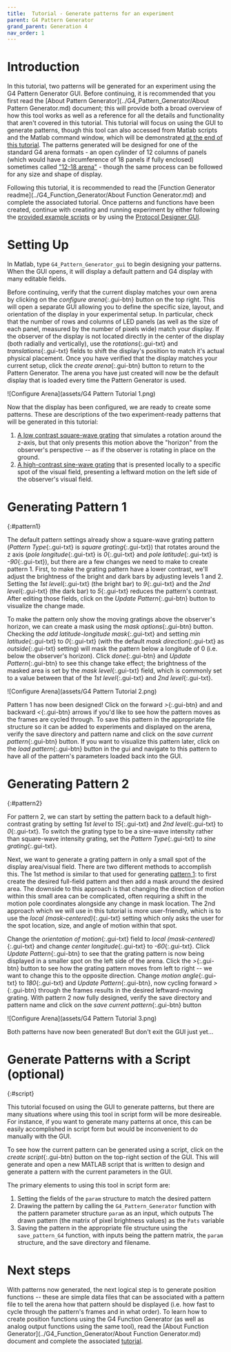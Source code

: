 ```yaml
---
title:  Tutorial - Generate patterns for an experiment
parent: G4 Pattern Generator
grand_parent: Generation 4
nav_order: 1
---
```


# Introduction

In this tutorial, two patterns will be generated for an experiment using the G4 Pattern Generator GUI. Before continuing, it is recommended that you first read the [About Pattern Generator](../G4_Pattern_Generator/About Pattern Generator.md) document; this will provide both a broad overview of how this tool works as well as a reference for all the details and functionality that aren't covered in this tutorial. This tutorial will focus on using the GUI to generate patterns, though this tool can also accessed from Matlab scripts and the Matlab command window, which will be demonstrated [at the end of this tutorial](#script). The patterns generated will be designed for one of the standard G4 arena formats - an open cylinder of 12 columns of panels (which would have a circumference of 18 panels if fully enclosed) sometimes called ["12-18 arena"](../../Arena/docs/arena.md#12-18-arena-board) - though the same process can be followed for any size and shape of display.

Following this tutorial, it is recommended to read the [Function Generator readme](../G4_Function_Generator/About Function Generator.md) and complete the associated tutorial. Once patterns and functions have been created, continue with creating and running experiment by either following the [provided example scripts](https://github.com/JaneliaSciComp/G4_Display_Tools/tree/master/G4_Example_Experiment_Scripts) or by using the [Protocol Designer GUI](G4_Designer_Manual.md).

# Setting Up

In Matlab, type `G4_Pattern_Generator_gui` to begin designing your patterns. When the GUI opens, it will display a default pattern and G4 display with many editable fields.

Before continuing, verify that the current display matches your own arena by clicking on the *configure arena*{:.gui-btn} button on the top right. This will open a separate GUI allowing you to define the specific size, layout, and orientation of the display in your experimental setup. In particular, check that the number of rows and columns of LED panels (as well as the size of each panel, measured by the number of pixels wide) match your display. If the observer of the display is not located directly in the center of the display (both radially and vertically), use the *rotations*{:.gui-txt} and *translations*{:.gui-txt} fields to shift the display's position to match it's actual physical placement. Once you have verified that the display matches your current setup, click the *create arena*{:.gui-btn} button to return to the Pattern Generator. The arena you have just created will now be the default display that is loaded every time the Pattern Generator is used.

![Configure Arena](assets/G4 Pattern Tutorial 1.png)

Now that the display has been configured, we are ready to create some patterns. These are descriptions of the two experiment-ready patterns that will be generated in this tutorial:

1. [A low contrast square-wave grating](#pattern1) that simulates a rotation around the z-axis, but that only presents this motion above the "horizon" from the observer's perspective -- as if the observer is rotating in place on the ground.
2. [A high-contrast sine-wave grating](#pattern2) that is presented locally to a specific spot of the visual field, presenting a leftward motion on the left side of the observer's visual field.

# Generating Pattern 1
{:#pattern1}

The default pattern settings already show a square-wave grating pattern (*Pattern Type*{:.gui-txt} is *square grating*{:.gui-txt}) that rotates around the z axis (*pole longitude*{:.gui-txt} is *0*{:.gui-txt} and *pole latitude*{:.gui-txt} is *-90*{:.gui-txt}), but there are a few changes we need to make to create pattern 1. First, to make the grating pattern have a lower contrast, we'll adjust the brightness of the bright and dark bars by adjusting levels 1 and 2. Setting the *1st level*{:.gui-txt} (the bright bar) to *9*{:.gui-txt} and the *2nd level*{:.gui-txt} (the dark bar) to *5*{:.gui-txt} reduces the pattern's contrast. After editing those fields, click on the *Update Pattern*{:.gui-btn} button to visualize the change made.

To make the pattern only show the moving gratings above the observer's horizon, we can create a mask using the *mask options*{:.gui-btn} button. Checking the *add latitude-longitude mask*{:.gui-txt} and setting *min latitude*{:.gui-txt} to *0*{:.gui-txt} (with the default *mask direction*{:.gui-txt} as *outside*{:.gui-txt} setting) will mask the pattern below a longitude of 0 (i.e. below the observer's horizon). Click *done*{:.gui-btn} and *Update Pattern*{:.gui-btn} to see this change take effect; the brightness of the masked area is set by the *mask level*{:.gui-txt} field, which is commonly set to a value between that of the *1st level*{:.gui-txt} and *2nd level*{:.gui-txt}.

![Configure Arena](assets/G4 Pattern Tutorial 2.png)

Pattern 1 has now been designed! Click on the forward *>*{:.gui-btn} and and backward *<*{:.gui-btn} arrows if you'd like to see how the pattern moves as the frames are cycled through. To save this pattern in the appropriate file structure so it can be added to experiments and displayed on the arena, verify the save directory and pattern name and click on the *save current pattern*{:.gui-btn} button. If you want to visualize this pattern later, click on the *load pattern*{:.gui-btn} button in the gui and navigate to this pattern to have all of the pattern's parameters loaded back into the GUI.

# Generating Pattern 2
{:#pattern2}

For pattern 2, we can start by setting the pattern back to a default high-contrast grating by setting *1st level* to *15*{:.gui-txt} and *2nd level*{:.gui-txt} to *0*{:.gui-txt}. To switch the grating type to be a sine-wave intensity rather than square-wave intensity grating, set the *Pattern Type*{:.gui-txt} to *sine grating*{:.gui-txt}.

Next, we want to generate a grating pattern in only a small spot of the display area/visual field. There are two different methods to accomplish this. The 1st method is similar to that used for generating [pattern 1](#pattern1): to first create the desired full-field pattern and then add a mask around the desired area. The downside to this approach is that changing the direction of motion within this small area can be complicated, often requiring a shift in the motion pole coordinates alongside any change in mask location. The 2nd approach which we will use in this tutorial is more user-friendly, which is to use the *local (mask-centered)*{:.gui-txt} setting which only asks the user for the spot location, size, and angle of motion within that spot.

Change the *orientation of motion*{:.gui-txt} field to *local (mask-centered)*{:.gui-txt} and change *center longitude*{:.gui-txt} to *-60*{:.gui-txt}. Click *Update Pattern*{:.gui-btn} to see that the grating pattern is now being displayed in a smaller spot on the left side of the arena. Click the *>*{:.gui-btn} button to see how the grating pattern moves from left to right -- we want to change this to the opposite direction. Change *motion angle*{:.gui-txt} to *180*{:.gui-txt} and *Update Pattern*{:.gui-btn}, now cycling forward *>*{:.gui-btn} through the frames results in the desired leftward-moving grating. With pattern 2 now fully designed, verify the save directory and pattern name and click on the *save current pattern*{:.gui-btn} button

![Configure Arena](assets/G4 Pattern Tutorial 3.png)

Both patterns have now been generated! But don't exit the GUI just yet…

# Generate Patterns with a Script (optional)
{:#script}

This tutorial focused on using the GUI to generate patterns, but there are many situations where using this tool in script form will be more desireable. For instance, if you want to generate many patterns at once, this can be easily accomplished in script form but would be inconvenient to do manually with the GUI.

To see how the current pattern can be generated using a script, click on the *create script*{:.gui-btn} button on the top-right section of the GUI. This will generate and open a new MATLAB script that is written to design and generate a pattern with the current parameters in the GUI.

The primary elements to using this tool in script form are:

1. Setting the fields of the `param` structure to match the desired pattern
2. Drawing the pattern by calling the `G4_Pattern_Generator` function with the pattern parameter structure `param` as an input, which outputs The drawn pattern (the matrix of pixel brightness values) as the `Pats` variable
3. Saving the pattern in the appropriate file structure using the `save_pattern_G4` function, with inputs being the pattern matrix, the `param` structure, and the save directory and filename.

# Next steps

With patterns now generated, the next logical step is to generate position functions -- these are simple data files that can be associated with a pattern file to tell the arena how that pattern should be displayed (i.e. how fast to cycle through the pattern's frames and in what order). To learn how to create position functions using the G4 Function Generator (as well as analog output functions using the same tool), read the [About Function Generator](../G4_Function_Generator/About Function Generator.md) document and complete the associated [tutorial](../docs/function_generator_tutorial.md).

